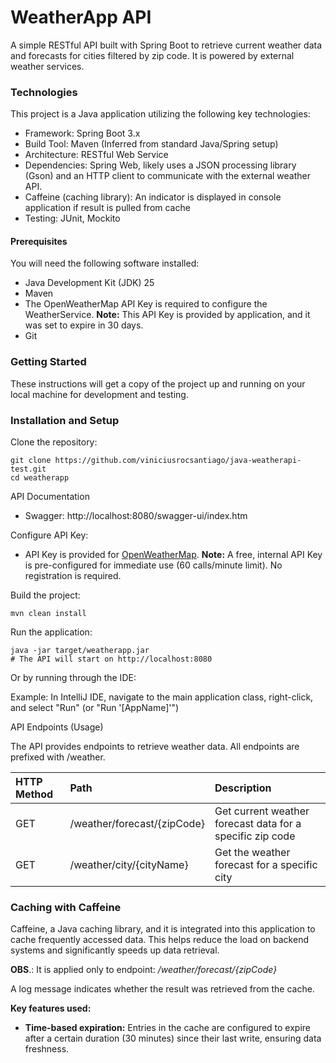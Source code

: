 # WeatherApp API
A simple RESTful API built with Spring Boot to retrieve current weather data and forecasts for cities filtered by zip code. It is powered by external weather services. 

### Technologies
This project is a Java application utilizing the following key technologies:
- Framework: Spring Boot 3.x
- Build Tool: Maven (Inferred from standard Java/Spring setup)
- Architecture: RESTful Web Service
- Dependencies: Spring Web, likely uses a JSON processing library (Gson) and an HTTP client to communicate with the external weather API.
- Caffeine (caching library): An indicator is displayed in console application if result is pulled from cache
- Testing: JUnit, Mockito

#### Prerequisites
You will need the following software installed:
- Java Development Kit (JDK) 25
- Maven
- The OpenWeatherMap API Key is required to configure the WeatherService. **Note:** This API Key is provided by application, and it was set to expire in 30 days.
- Git

### Getting Started
These instructions will get a copy of the project up and running on your local machine for development and testing.

### Installation and Setup
Clone the repository:
```shell
git clone https://github.com/viniciusrocsantiago/java-weatherapi-test.git
cd weatherapp
```

API Documentation
- Swagger: http://localhost:8080/swagger-ui/index.htm

Configure API Key:
- API Key is provided for [OpenWeatherMap](https://home.openweathermap.org/).
**Note:** A free, internal API Key is pre-configured for immediate use (60 calls/minute limit). No registration is required.

Build the project:
```shell
mvn clean install
```

Run the application:
```shell
java -jar target/weatherapp.jar
# The API will start on http://localhost:8080
```
Or by running through the IDE:

Example: In IntelliJ IDE, navigate to the main application class, right-click, and select "Run" (or "Run '[AppName]'") 

API Endpoints (Usage)

The API provides endpoints to retrieve weather data. All endpoints are prefixed with /weather.

| HTTP Method | Path                              | Description                                               |
|:------------|:----------------------------------|:----------------------------------------------------------|
| GET         | /weather/forecast/{zipCode}       | Get current weather forecast data for a specific zip code |
| GET         | /weather/city/{cityName}          | Get the weather forecast for a specific city              |


### Caching with Caffeine

Caffeine, a Java caching library, and it is integrated into this application to cache frequently accessed data. This helps reduce the load on backend systems and significantly speeds up data retrieval. 

**OBS**.: It is applied only to endpoint: _/weather/forecast/{zipCode}_

A log message indicates whether the result was retrieved from the cache.


**Key features used:**
-   **Time-based expiration:** Entries in the cache are configured to expire after a certain duration (30 minutes) since their last write, ensuring data freshness.
